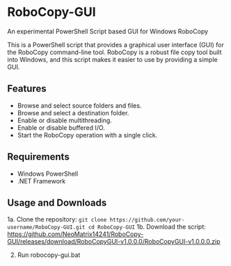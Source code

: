 # RoboCopy-GUI
An experimental PowerShell Script based GUI for Windows RoboCopy

This is a PowerShell script that provides a graphical user interface (GUI) for the RoboCopy command-line tool. RoboCopy is a robust file copy tool built into Windows, and this script makes it easier to use by providing a simple GUI.

## Features

- Browse and select source folders and files.
- Browse and select a destination folder.
- Enable or disable multithreading.
- Enable or disable buffered I/O.
- Start the RoboCopy operation with a single click.

## Requirements

- Windows PowerShell
- .NET Framework

## Usage and Downloads

1a. Clone the repository:
    ```
    git clone https://github.com/your-username/RoboCopy-GUI.git
    cd RoboCopy-GUI
    ```
1b. Download the script:
    https://github.com/NeoMatrix14241/RoboCopy-GUI/releases/download/RoboCopyGUI-v1.0.0.0/RoboCopyGUI-v1.0.0.0.zip

2. Run robocopy-gui.bat
